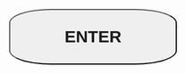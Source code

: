 
<html>
    <form action="black testing.html">
        <button class="class1" type="submit" name="enter"><p>ENTER</p></button>
    </form>
</html>
<style>
    body{
        background-image: url("https://images.unsplash.com/photo-1463438690606-f6778b8c1d10?ixlib=rb-1.2.1&ixid=MnwxMjA3fDB8MHxleHBsb3JlLWZlZWR8M3x8fGVufDB8fHx8&w=1000&q=80");
        text-align: center;
    }
    .class1{
        color: inherit;
        text-align: center;
        width: 300px;
        height: 100px;
        border-radius: 25%;
        margin-top: 25%;

    }
    p{
        font-size: 30px;
        font-weight: 700;
    font-family: 'Festive', cursive;
    }
</style>
